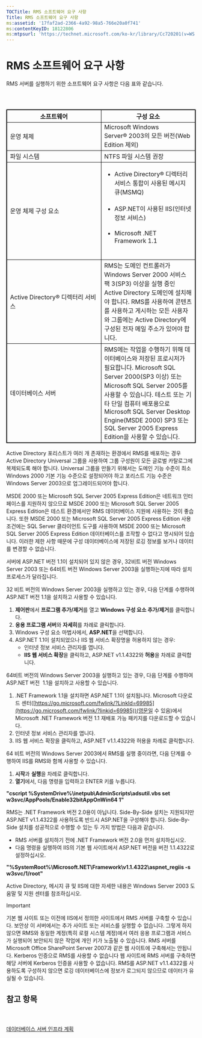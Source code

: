 ```yaml
---
TOCTitle: RMS 소프트웨어 요구 사항
Title: RMS 소프트웨어 요구 사항
ms:assetid: '17faf2ad-2366-4a92-98a5-766e20a0f741'
ms:contentKeyID: 18122806
ms:mtpsurl: 'https://technet.microsoft.com/ko-kr/library/Cc720201(v=WS.10)'
---
```


RMS 소프트웨어 요구 사항
========================

RMS 서버를 실행하기 위한 소프트웨어 요구 사항은 다음 표와 같습니다.

###  

 
<table style="border:1px solid black;">
<colgroup>
<col width="50%" />
<col width="50%" />
</colgroup>
<thead>
<tr class="header">
<th style="border:1px solid black;" >소프트웨어</th>
<th style="border:1px solid black;" >구성 요소</th>
</tr>
</thead>
<tbody>
<tr class="odd">
<td style="border:1px solid black;">운영 체제</td>
<td style="border:1px solid black;">Microsoft Windows Server® 2003의 모든 버전(Web Edition 제외)</td>
</tr>
<tr class="even">
<td style="border:1px solid black;">파일 시스템</td>
<td style="border:1px solid black;">NTFS 파일 시스템 권장</td>
</tr>
<tr class="odd">
<td style="border:1px solid black;">운영 체제 구성 요소</td>
<td style="border:1px solid black;"><ul>
<li>Active Directory® 디렉터리 서비스 통합이 사용된 메시지 큐(MSMQ)<br />
<br />
</li>
<li>ASP.NET이 사용된 IIS(인터넷 정보 서비스)<br />
<br />
</li>
<li>Microsoft .NET Framework 1.1<br />
<br />
</li>
</ul></td>
</tr>
<tr class="even">
<td style="border:1px solid black;">Active Directory® 디렉터리 서비스</td>
<td style="border:1px solid black;">RMS는 도메인 컨트롤러가 Windows Server 2000 서비스 팩 3(SP3) 이상을 실행 중인 Active Directory 도메인에 설치해야 합니다. RMS를 사용하여 콘텐츠를 사용하고 게시하는 모든 사용자와 그룹에는 Active Directory에 구성된 전자 메일 주소가 있어야 합니다.</td>
</tr>
<tr class="odd">
<td style="border:1px solid black;">데이터베이스 서버</td>
<td style="border:1px solid black;">RMS에는 작업을 수행하기 위해 데이터베이스와 저장된 프로시저가 필요합니다. Microsoft SQL Server 2000(SP3 이상) 또는 Microsoft SQL Server 2005를 사용할 수 있습니다. 테스트 또는 기타 단일 컴퓨터 배포용으로 Microsoft SQL Server Desktop Engine(MSDE 2000) SP3 또는 SQL Server 2005 Express Edition을 사용할 수 있습니다.</td>
</tr>
</tbody>
</table>
  
Active Directory 포리스트가 여러 개 존재하는 환경에서 RMS를 배포하는 경우 Active Directory Universal 그룹을 사용하여 그룹 구성원이 모든 글로벌 카탈로그에 복제되도록 해야 합니다. Universal 그룹을 만들기 위해서는 도메인 기능 수준이 최소 Windows 2000 기본 기능 수준으로 설정되어야 하고 포리스트 기능 수준은 Windows Server 2003으로 업그레이드되어야 합니다.
  
MSDE 2000 또는 Microsoft SQL Server 2005 Express Edition은 네트워크 인터페이스를 지원하지 않으므로 MSDE 2000 또는 Microsoft SQL Server 2005 Express Edition은 테스트 환경에서만 RMS 데이터베이스 지원에 사용하는 것이 좋습니다. 또한 MSDE 2000 또는 Microsoft SQL Server 2005 Express Edition 사용 조건에는 SQL Server 클라이언트 도구를 사용하여 MSDE 2000 또는 Microsoft SQL Server 2005 Express Edition 데이터베이스를 조작할 수 없다고 명시되어 있습니다. 이러한 제한 사항 때문에 구성 데이터베이스에 저장된 로깅 정보를 보거나 데이터를 변경할 수 없습니다.
  
서버에 ASP.NET 버전 1.1이 설치되어 있지 않은 경우, 32비트 버전 Windows Server 2003 또는 64비트 버전 Windows Server 2003을 실행하는지에 따라 설치 프로세스가 달라집니다.
  
32 비트 버전의 Windows Server 2003을 실행하고 있는 경우, 다음 단계를 수행하여 ASP.NET 버전 1.1을 설치하고 사용할 수 있습니다.
  
1.  **제어판**에서 **프로그램 추가/제거**를 열고 **Windows 구성 요소 추가/제거**를 클릭합니다.  
2.  **응용 프로그램 서버**와 **자세히**를 차례로 클릭합니다.  
3.  Windows 구성 요소 마법사에서, **ASP.NET**을 선택합니다.  
4.  ASP.NET 1.1이 설치되었으나 IIS 웹 서비스 확장명을 허용하지 않는 경우:  
    -   인터넷 정보 서비스 관리자를 엽니다.  
    -   **IIS 웹 서비스 확장**을 클릭하고, ASP.NET v1.1.4322와 **허용**을 차례로 클릭합니다.
  
64비트 버전의 Windows Server 2003을 실행하고 있는 경우, 다음 단계를 수행하여 ASP.NET 버전  1.1을 설치하고 사용할 수 있습니다.
  
1.  .NET Framework 1.1을 설치하면 ASP.NET 1.1이 설치됩니다. Microsoft 다운로드 센터([https://go.microsoft.com/fwlink/?LinkId=69985](https://go.microsoft.com/fwlink/?linkid=69985))(영문일 수 있음)에서 Microsoft .NET Framework 버전 1.1 재배포 가능 패키지를 다운로드할 수 있습니다.  
2.  인터넷 정보 서비스 관리자를 엽니다.  
3.  IIS 웹 서비스 확장을 클릭하고, ASP.NET v1.1.4322와 허용을 차례로 클릭합니다.
  
64 비트 버전의 Windows Server 2003에서 RMS를 실행 중이라면, 다음 단계를 수행하여 IIS를 RMS와 함께 사용할 수 있습니다.
  
1.  **시작**과 **실행**을 차례로 클릭합니다.  
2.  **열기**에서, 다음 명령을 입력하고 ENTER 키를 누릅니다.
  
**"cscript %SystemDrive%\\inetpub\\AdminScripts\\adsutil.vbs set w3svc/AppPools/Enable32bitAppOnWin64 1"**
  
RMS는 .NET Framework 버전 2.0용이 아닙니다. Side-By-Side 설치는 지원되지만 ASP.NET v1.1.4322를 사용하도록 반드시 ASP.NET을 구성해야 합니다. Side-By-Side 설치를 성공적으로 수행할 수 있는 두 가지 방법은 다음과 같습니다.
  
-   RMS 서버를 설치하기 전에 .NET Framework 버전 2.0을 먼저 설치하십시오.  
-   다음 명령을 실행하여 IIS의 기본 웹 사이트에서 ASP.NET 버전을 버전 1.1.4322로 설정하십시오.
  
**"%SystemRoot%\\Microsoft.NET\\Framework\\v1.1.4322\\aspnet\_regiis -s w3svc/1/root"**
  
Active Directory, 메시지 큐 및 IIS에 대한 자세한 내용은 Windows Server 2003 도움말 및 지원 센터를 참조하십시오.
  
> [!Important]  
> 기본 웹 사이트 또는 이전에 IIS에서 정의한 사이트에서 RMS 서버를 구축할 수 있습니다. 보안상 이 서버에서는 추가 사이트 또는 서비스를 실행할 수 없습니다. 그렇게 하지 않으면 RMS와 동일한 계정(특히 로컬 시스템 계정)에서 여러 응용 프로그램과 서비스가 실행되어 보안되지 않은 작업에 개인 키가 노출될 수 있습니다. RMS 서버를 Microsoft Office SharePoint Server 2007과 같은 웹 사이트에 구축해서는 안됩니다. Kerberos 인증으로 RMS를 사용할 수 없습니다 웹 사이트에 RMS 서버를 구축하면 해당 서버에 Kerberos 인증을 사용할 수 없습니다. RMS를 ASP.NET v1.1.4322를 사용하도록 구성하지 않으면 로깅 데이터베이스에 정보가 로그되지 않으므로 데이터가 유실될 수 있습니다. 
  
참고 항목  
---------
  
####  
  
[데이터베이스 서버 인프라 계획](https://technet.microsoft.com/b12354bd-3143-4d1f-b5aa-450c4550653c)
